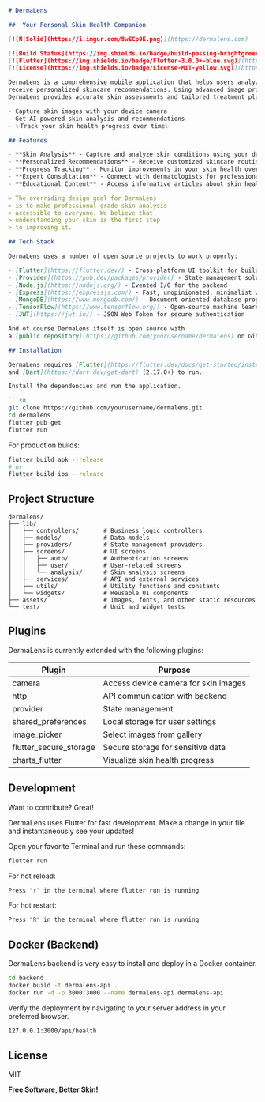 ```markdown
# DermaLens

## _Your Personal Skin Health Companion_

[![N|Solid](https://i.imgur.com/8wECp9E.png)](https://dermalens.com)

[![Build Status](https://img.shields.io/badge/build-passing-brightgreen)](https://github.com/yourusername/dermalens)
[![Flutter](https://img.shields.io/badge/Flutter-3.0.0+-blue.svg)](https://flutter.dev)
[![License](https://img.shields.io/badge/License-MIT-yellow.svg)](https://opensource.org/licenses/MIT)

DermaLens is a comprehensive mobile application that helps users analyze their skin condition and
receive personalized skincare recommendations. Using advanced image processing and AI technology,
DermaLens provides accurate skin assessments and tailored treatment plans.

- Capture skin images with your device camera
- Get AI-powered skin analysis and recommendations
- ✨Track your skin health progress over time✨

## Features

- **Skin Analysis** - Capture and analyze skin conditions using your device's camera
- **Personalized Recommendations** - Receive customized skincare routines and product suggestions
- **Progress Tracking** - Monitor improvements in your skin health over time
- **Expert Consultation** - Connect with dermatologists for professional advice
- **Educational Content** - Access informative articles about skin health and care

> The overriding design goal for DermaLens
> is to make professional-grade skin analysis
> accessible to everyone. We believe that
> understanding your skin is the first step
> to improving it.

## Tech Stack

DermaLens uses a number of open source projects to work properly:

- [Flutter](https://flutter.dev/) - Cross-platform UI toolkit for building beautiful applications
- [Provider](https://pub.dev/packages/provider) - State management solution for Flutter
- [Node.js](https://nodejs.org/) - Evented I/O for the backend
- [Express](https://expressjs.com/) - Fast, unopinionated, minimalist web framework for Node.js
- [MongoDB](https://www.mongodb.com/) - Document-oriented database program
- [TensorFlow](https://www.tensorflow.org/) - Open-source machine learning framework
- [JWT](https://jwt.io/) - JSON Web Token for secure authentication

And of course DermaLens itself is open source with
a [public repository](https://github.com/yourusername/dermalens) on GitHub.

## Installation

DermaLens requires [Flutter](https://flutter.dev/docs/get-started/install) (3.0.0+)
and [Dart](https://dart.dev/get-dart) (2.17.0+) to run.

Install the dependencies and run the application.

```sh
git clone https://github.com/yourusername/dermalens.git
cd dermalens
flutter pub get
flutter run
```

For production builds:

```sh
flutter build apk --release
# or
flutter build ios --release
```

## Project Structure

```
dermalens/
├── lib/
│   ├── controllers/       # Business logic controllers
│   ├── models/            # Data models
│   ├── providers/         # State management providers
│   ├── screens/           # UI screens
│   │   ├── auth/          # Authentication screens
│   │   ├── user/          # User-related screens
│   │   └── analysis/      # Skin analysis screens
│   ├── services/          # API and external services
│   ├── utils/             # Utility functions and constants
│   └── widgets/           # Reusable UI components
├── assets/                # Images, fonts, and other static resources
└── test/                  # Unit and widget tests
```

## Plugins

DermaLens is currently extended with the following plugins:

| Plugin                 | Purpose                              |
|------------------------|--------------------------------------|
| camera                 | Access device camera for skin images |
| http                   | API communication with backend       |
| provider               | State management                     |
| shared_preferences     | Local storage for user settings      |
| image_picker           | Select images from gallery           |
| flutter_secure_storage | Secure storage for sensitive data    |
| charts_flutter         | Visualize skin health progress       |

## Development

Want to contribute? Great!

DermaLens uses Flutter for fast development.
Make a change in your file and instantaneously see your updates!

Open your favorite Terminal and run these commands:

```sh
flutter run
```

For hot reload:

```sh
Press "r" in the terminal where flutter run is running
```

For hot restart:

```sh
Press "R" in the terminal where flutter run is running
```

## Docker (Backend)

DermaLens backend is very easy to install and deploy in a Docker container.

```sh
cd backend
docker build -t dermalens-api .
docker run -d -p 3000:3000 --name dermalens-api dermalens-api
```

Verify the deployment by navigating to your server address in your preferred browser.

```sh
127.0.0.1:3000/api/health
```

## License

MIT

**Free Software, Better Skin!**

[//]: # (These are reference links used in the body of this note and get stripped out when the markdown processor does its job. There is no need to format nicely because it shouldn't be seen.)

[flutter]: <https://flutter.dev>

[git-repo-url]: <https://github.com/yourusername/dermalens.git>

[node.js]: <http://nodejs.org>

[express]: <http://expressjs.com>

[mongodb]: <https://www.mongodb.com/>

[tensorflow]: <https://www.tensorflow.org/>